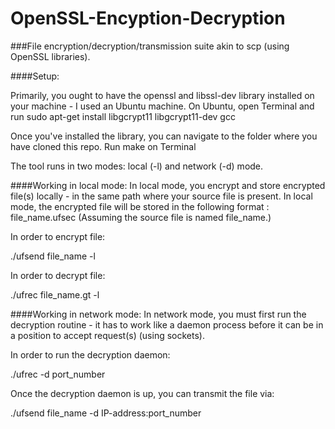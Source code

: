 # OpenSSL-Encyption-Decryption

###File encryption/decryption/transmission suite akin to scp (using OpenSSL libraries).

####Setup:

Primarily, you ought to have the openssl and libssl-dev library installed on your machine - I used an Ubuntu machine. On Ubuntu, open Terminal and run
sudo apt-get install libgcrypt11 libgcrypt11-dev gcc

Once you've installed the library, you can navigate to the folder where you have cloned this repo.
Run make on Terminal

The tool runs in two modes: local (-l) and network (-d) mode.

####Working in local mode: In local mode, you encrypt and store encrypted file(s) locally - in the same path where your source file is present. In local mode, the encrypted file will be stored in the following format : file_name.ufsec (Assuming the source file is named file_name.)

In order to encrypt file:

./ufsend file_name -l

In order to decrypt file:

./ufrec file_name.gt -l

####Working in network mode: In network mode, you must first run the decryption routine - it has to work like a daemon process before it can be in a position to accept request(s) (using sockets).

In order to run the decryption daemon:

./ufrec -d port_number

Once the decryption daemon is up, you can transmit the file via:

./ufsend file_name -d IP-address:port_number
